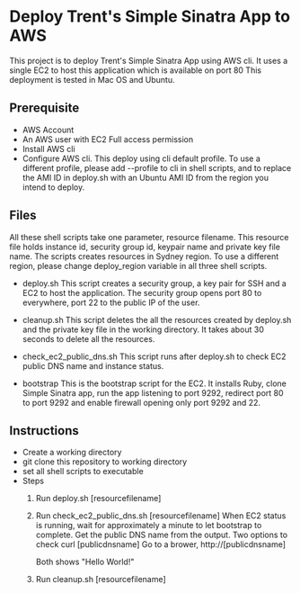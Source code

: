 # Deploy Trent's Simple Sinatra App to AWS

This project is to deploy Trent's Simple Sinatra App using AWS cli.
It uses a single EC2 to host this application which is available on port 80
This deployment is tested in Mac OS and Ubuntu.

## Prerequisite
- AWS Account
- An AWS user with EC2 Full access permission
- Install AWS cli
- Configure AWS cli. This deploy using cli default profile. To use a different
  profile, please add --profile to cli in shell scripts, and to replace
  the AMI ID in deploy.sh with an Ubuntu AMI ID from the region you intend to deploy.

## Files  
All these shell scripts take one parameter, resource filename.
This resource file holds instance id, security group id, keypair name and
private key file name.
The scripts creates resources in Sydney region. To use a different region,
please change deploy_region variable in all three shell scripts.
- deploy.sh
  This script creates a security group, a key pair for SSH and a EC2 to host
  the application. The security group opens port 80 to everywhere, port 22 to
  the public IP of the user.

- cleanup.sh
  This script deletes the all the resources created by deploy.sh and
  the private key file in the working directory. It takes about 30 seconds
  to delete all the resources.

- check_ec2_public_dns.sh
  This script runs after deploy.sh to check EC2 public DNS name and instance status.

- bootstrap
  This is the bootstrap script for the EC2. It installs Ruby, clone Simple Sinatra
  app, run the app listening to port 9292, redirect port 80 to port 9292 and enable
  firewall opening only port 9292 and 22.

## Instructions
- Create a working directory
- git clone this repository to working directory
- set all shell scripts to executable
- Steps
  1. Run deploy.sh [resourcefilename]
  2. Run check_ec2_public_dns.sh [resourcefilename]
     When EC2 status is running, wait for approximately a minute to let bootstrap
     to complete. Get the public DNS name from the output. Two options to check
     curl [publicdnsname]
     Go to a brower, http://[publicdnsname]

     Both shows "Hello World!"
  3. Run cleanup.sh [resourcefilename]  

